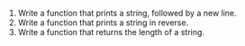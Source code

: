 1. Write a function that prints a string, followed by a new line.
2. Write a function that prints a string in reverse.
3. Write a function that returns the length of a string.

